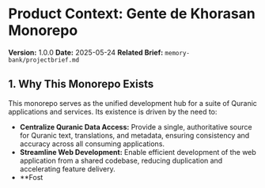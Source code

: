 # Product Context: Gente de Khorasan Monorepo

**Version:** 1.0.0
**Date:** 2025-05-24
**Related Brief:** `memory-bank/projectbrief.md`

## 1. Why This Monorepo Exists

This monorepo serves as the unified development hub for a suite of Quranic applications and services. Its existence is driven by the need to:
-   **Centralize Quranic Data Access:** Provide a single, authoritative source for Quranic text, translations, and metadata, ensuring consistency and accuracy across all consuming applications.
-   **Streamline Web Development:** Enable efficient development of the web application from a shared codebase, reducing duplication and accelerating feature delivery.
-   **Fost